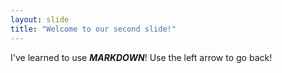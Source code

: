 ```yaml
---
layout: slide
title: "Welcome to our second slide!"
---
```

I've learned to use __*MARKDOWN*__!
Use the left arrow to go back!
